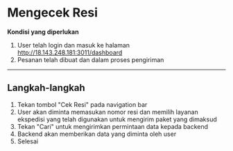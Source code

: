 
# Mengecek Resi

**Kondisi yang diperlukan**
1. User telah login dan masuk ke halaman http://18.143.248.181:3011/dashboard
2. Pesanan telah dibuat dan dalam proses pengiriman
___

## Langkah-langkah

1. Tekan tombol "Cek Resi" pada navigation bar
2. User akan diminta memasukan nomor resi dan memilih layanan ekspedisi yang telah digunakan untuk mengirim paket yang dimaksud
3. Tekan "Cari" untuk mengirimkan permintaan data kepada backend
4. Backend akan memberikan data yang diminta oleh user
5. Selesai
